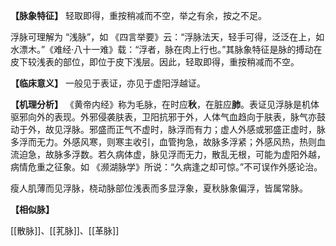 **【脉象特征】**
轻取即得，重按稍减而不空，举之有余，按之不足。

浮脉可理解为 “浅脉”，如 《四言举要》云：“浮脉法天，轻手可得，泛泛在上，如水漂木。”《难经·八十一难》载：“浮者，脉在肉上行也。”其脉象特征是脉的搏动在皮下较浅表的部位，即位于皮下浅层。因此，轻取即得，重按稍减而不空。

**【临床意义】**
一般见于表证，亦见于虚阳浮越证。

**【机理分析】**
《黄帝内经》称为毛脉，在时应**秋**，在脏应**肺**。表证见浮脉是机体驱邪向外的表现。外邪侵袭肤表，卫阳抗邪于外，人体气血趋向于肤表，脉气亦鼓动于外，故见浮脉。邪盛而正气不虚时，脉浮而有力；虚人外感或邪盛正虚时，脉多浮而无力。外感风寒，则寒主收引，血管拘急，故脉多浮紧；外感风热，热则血流迫急，故脉多浮数。若久病体虚，脉见浮而无力，散乱无根，可能为虚阳外越，病情危重之征象。如 《濒湖脉学》所说：“久病逢之却可惊。”不可误作外感论治。

瘦人肌薄而见浮脉，桡动脉部位浅表而多显浮象，夏秋脉象偏浮，皆属常脉。

**【相似脉】**

[[散脉]]、[[芤脉]]、[[革脉]]























